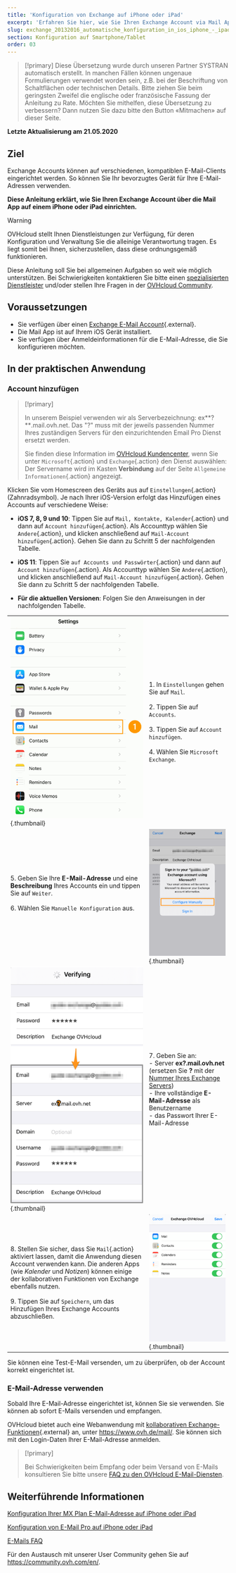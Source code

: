 ```yaml
---
title: 'Konfiguration von Exchange auf iPhone oder iPad'
excerpt: 'Erfahren Sie hier, wie Sie Ihren Exchange Account via Mail App auf einem iPhone oder iPad einrichten'
slug: exchange_20132016_automatische_konfiguration_in_ios_iphone_-_ipad
section: Konfiguration auf Smartphone/Tablet
order: 03
---
```


> [!primary]
> Diese Übersetzung wurde durch unseren Partner SYSTRAN automatisch erstellt. In manchen Fällen können ungenaue Formulierungen verwendet worden sein, z.B. bei der Beschriftung von Schaltflächen oder technischen Details. Bitte ziehen Sie beim geringsten Zweifel die englische oder französische Fassung der Anleitung zu Rate. Möchten Sie mithelfen, diese Übersetzung zu verbessern? Dann nutzen Sie dazu bitte den Button «Mitmachen» auf dieser Seite.
>

**Letzte Aktualisierung am 21.05.2020**

## Ziel

Exchange Accounts können auf verschiedenen, kompatiblen E-Mail-Clients eingerichtet werden. So können Sie Ihr bevorzugtes Gerät für Ihre E-Mail-Adressen verwenden.

**Diese Anleitung erklärt, wie Sie Ihren Exchange Account über die Mail App auf einem iPhone oder iPad einrichten.**

> [!warning]
> OVHcloud stellt Ihnen Dienstleistungen zur Verfügung, für deren Konfiguration und Verwaltung Sie die alleinige Verantwortung tragen. Es liegt somit bei Ihnen, sicherzustellen, dass diese ordnungsgemäß funktionieren.
>
> Diese Anleitung soll Sie bei allgemeinen Aufgaben so weit wie möglich unterstützen. Bei Schwierigkeiten kontaktieren Sie bitte einen [spezialisierten Dienstleister](https://partner.ovhcloud.com/de/directory/) und/oder stellen Ihre Fragen in der [OVHcloud Community](https://community.ovh.com/en/).
>

## Voraussetzungen

- Sie verfügen über einen [Exchange E-Mail Account](https://www.ovhcloud.com/de/emails/hosted-exchange/){.external}.
- Die Mail App ist auf Ihrem iOS Gerät installiert.
- Sie verfügen über Anmeldeinformationen für die E-Mail-Adresse, die Sie konfigurieren möchten.

## In der praktischen Anwendung

### Account hinzufügen <a name="addaccount"></a>

> [!primary]
>
> In unserem Beispiel verwenden wir als Serverbezeichnung: ex**?**.mail.ovh.net. Das "?" muss mit der jeweils passenden Nummer Ihres zuständigen Servers für den einzurichtenden Email Pro Dienst ersetzt werden.
>
> Sie finden diese Information im [OVHcloud Kundencenter](https://www.ovh.com/auth/?action=gotomanager&from=https://www.ovh.de/&ovhSubsidiary=de), wenn Sie unter `Microsoft`{.action} und `Exchange`{.action} den Dienst auswählen: Der Servername wird im Kasten **Verbindung** auf der Seite `Allgemeine Informationen`{.action} angezeigt.
>

Klicken Sie vom Homescreen des Geräts aus auf `Einstellungen`{.action} (Zahnradsymbol). Je nach Ihrer iOS-Version erfolgt das Hinzufügen eines Accounts auf verschiedene Weise:

- **iOS 7, 8, 9 und 10**: Tippen Sie auf `Mail, Kontakte, Kalender`{.action} und dann auf `Account hinzufügen`{.action}. Als Accounttyp wählen Sie `Andere`{.action}, und klicken anschließend auf `Mail-Account hinzufügen`{.action}. Gehen Sie dann zu Schritt 5 der nachfolgenden Tabelle.

- **iOS 11**: Tippen Sie `auf Accounts und Passwörter`{.action} und dann auf `Account hinzufügen`{.action}. Als Accounttyp wählen Sie `Andere`{.action}, und klicken anschließend auf `Mail-Account hinzufügen`{.action}. Gehen Sie dann zu Schritt 5 der nachfolgenden Tabelle.

- **Für die aktuellen Versionen**: Folgen Sie den Anweisungen in der nachfolgenden Tabelle.

| | |
|---|---|
|![iPhone](images/configuration-mailex-ios-step01.gif){.thumbnail}|1. In `Einstellungen` gehen Sie auf `Mail`. <br><br> 2. Tippen Sie auf `Accounts`.<br><br> 3. Tippen Sie auf `Account hinzufügen`.<br><br> 4. Wählen Sie `Microsoft Exchange`.|
|5. Geben Sie Ihre **E-Mail-Adresse** und eine **Beschreibung** Ihres Accounts ein und tippen Sie auf `Weiter`.<br><br>6. Wählen Sie `Manuelle Konfiguration` aus.<br><br>|![iPhone](images/configuration-mailex-ios-step02.png){.thumbnail}|
|![iPhone](images/configuration-mailex-ios-step03.png){.thumbnail}|7. Geben Sie an: <br>- Server **ex?.mail.ovh.net** (ersetzen Sie **?** mit der [Nummer Ihres Exchange Servers](#addaccount))<br>- Ihre vollständige **E-Mail-Adresse** als Benutzername <br>- das Passwort Ihrer E-Mail-Adresse|
|8. Stellen Sie sicher, dass Sie `Mail`{.action} aktiviert lassen, damit die Anwendung diesen Account verwenden kann. Die anderen Apps (wie *Kalender* und *Notizen*) können einige der kollaborativen Funktionen von Exchange ebenfalls nutzen.<br><br>9. Tippen Sie auf `Speichern`, um das Hinzufügen Ihres Exchange Accounts abzuschließen.|![Exchange](images/configuration-mailex-ios-step04.png){.thumbnail}|

Sie können eine Test-E-Mail versenden, um zu überprüfen, ob der Account korrekt eingerichtet ist.

### E-Mail-Adresse verwenden

Sobald Ihre E-Mail-Adresse eingerichtet ist, können Sie sie verwenden. Sie können ab sofort E-Mails versenden und empfangen.

OVHcloud bietet auch eine Webanwendung mit [kollaborativen Exchange-Funktionen](https://www.ovhcloud.com/de/emails/){.external} an, unter <https://www.ovh.de/mail/>. Sie können sich mit den Login-Daten Ihrer E-Mail-Adresse anmelden.

> [!primary]
>
> Bei Schwierigkeiten beim Empfang oder beim Versand von E-Mails konsultieren Sie bitte unsere [FAQ zu den OVHcloud E-Mail-Diensten](../../emails/e-mails-faq/).
>

## Weiterführende Informationen

[Konfiguration Ihrer MX Plan E-Mail-Adresse auf iPhone oder iPad](../../emails/mail-konfiguration-iphone-ios-91/)

[Konfiguration von E-Mail Pro auf iPhone oder iPad](../../emails-pro/iphone-konfiguration/)

[E-Mails FAQ](../../emails/e-mails-faq/)

Für den Austausch mit unserer User Community gehen Sie auf <https://community.ovh.com/en/>.
